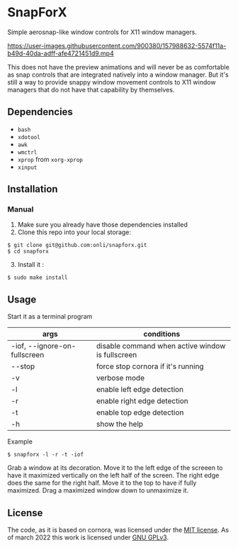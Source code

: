 # SnapForX
Simple aerosnap-like window controls for X11 window managers.



https://user-images.githubusercontent.com/900380/157988632-5574f11a-b49d-40da-adff-afe4721451d9.mp4



This does not have the preview animations and will never be as comfortable as snap controls that are integrated natively into a window manager. But it's still a way to provide snappy window movement controls to X11 window managers that do not have that capability by themselves.

## Dependencies

- `bash`
- `xdotool`
- `awk`
- `wmctrl`
- `xprop` from `xorg-xprop`
- `xinput`

## Installation

### Manual

1. Make sure you already have those dependencies installed
2. Clone this repo into your local storage:
```
$ git clone git@github.com:onli/snapforx.git
$ cd snapforx
```
3. Install it :
```
$ sudo make install
```

## Usage

Start it as a terminal program

| args                          | conditions                                       |
| ----------------------------- | ------------------------------------------------ |
| -iof, --ignore-on-fullscreen  | disable command when active window is fullscreen |
| --stop                        | force stop cornora if it's running               |
| -v                            | verbose mode                                     |
| -l                            | enable left edge detection                       |
| -r                            | enable right edge detection                      |
| -t                            | enable top edge detection                        |
| -h                            | show the help                                    |

Example
```
$ snapforx -l -r -t -iof
```

Grab a window at its decoration. Move it to the left edge of the screeen to have it maximized vertically on the left half of the screen. The right edge does the same for the right half. Move it to the top to have if fully maximized. Drag a maximized window down to unmaximize it.
      
## License

The code, as it is based on cornora, was licensed under the [MIT license](OLD_LICENSE). As of march 2022 this work is licensed under [GNU GPLv3](LICENSE). 
